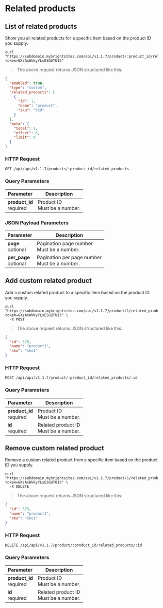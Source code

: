 #  Related products

## List of related products

Show you all related products for a specific item based on the product ID you supply.

```shell
curl "https://subdomain.mybrightsites.com/api/v1.1.7/product/:product_id/related_products?token=GXzAxWkkyYLsESGQTU15"
```

> The above request returns JSON structured like this:

```json
{
  "enabled": true,
  "type": "custom",
  "related_products": [
    {
      "id": 1,
      "name": "product",
      "sku": "SKU"
    }
  ],
  "meta": {
    "total": 1,
    "offset": 0,
    "limit": 0
  }
}
```

### HTTP Request

`GET /api/api/v1.1.7/products/:product_id/related_products`

### Query Parameters

Parameter | Description
--------- | -----------
<div><strong>product_id </strong></div><div> required </div> | <div>Product ID</div><div> Must be a number. </div>


### JSON Payload Parameters

Parameter | Description
--------- | -----------
<div><strong>page </strong></div><div> optional </div> | <div>Pagination page number</div><div> Must be a number. </div>
<div><strong>per_page </strong></div><div> optional </div> | <div>Pagination per page number</div><div> Must be a number. </div>


## Add custom related product

Add a custom related product to a specific item based on the product ID you supply.

```shell
curl "https://subdomain.mybrightsites.com/api/v1.1.7/product/1/related_products/579?token=GXzAxWkkyYLsESGQTU15" \
  -X POST
```

> The above request returns JSON structured like this:

```json
{
  "id": 579,
  "name": "product1",
  "sku": "sku1"
}
```

### HTTP Request

`POST /api/api/v1.1.7/product/:product_id/related_products/:id`

### Query Parameters

Parameter | Description
--------- | -----------
<div><strong>product_id </strong></div><div> required </div> | <div>Product ID</div><div> Must be a number. </div>
<div><strong>id </strong></div><div> required </div> | <div>Related product ID</div><div> Must be a number. </div>


## Remove custom related product

Remove a custom related product from a specific item based on the product ID you supply.

```shell
curl "https://subdomain.mybrightsites.com/api/v1.1.7/product/1/related_products/579?token=GXzAxWkkyYLsESGQTU15" \
  -X DELETE
```

> The above request returns JSON structured like this:

```json
{
  "id": 579,
  "name": "product1",
  "sku": "sku1"
}
```

### HTTP Request

`DELETE /api/api/v1.1.7/product/:product_id/related_products/:id`

### Query Parameters

Parameter | Description
--------- | -----------
<div><strong>product_id </strong></div><div> required </div> | <div>Product ID</div><div> Must be a number. </div>
<div><strong>id </strong></div><div> required </div> | <div>Related product ID</div><div> Must be a number. </div>
